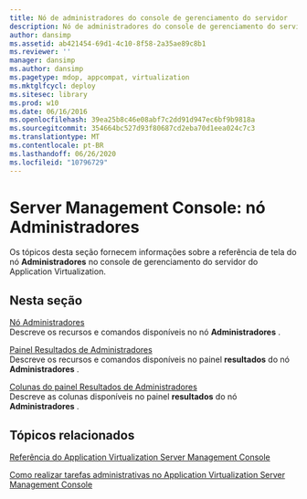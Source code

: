 ```yaml
---
title: Nó de administradores do console de gerenciamento do servidor
description: Nó de administradores do console de gerenciamento do servidor
author: dansimp
ms.assetid: ab421454-69d1-4c10-8f58-2a35ae89c8b1
ms.reviewer: ''
manager: dansimp
ms.author: dansimp
ms.pagetype: mdop, appcompat, virtualization
ms.mktglfcycl: deploy
ms.sitesec: library
ms.prod: w10
ms.date: 06/16/2016
ms.openlocfilehash: 39ea25b8c46e08abf7c2dd91d947ec6bf9b9818a
ms.sourcegitcommit: 354664bc527d93f80687cd2eba70d1eea024c7c3
ms.translationtype: MT
ms.contentlocale: pt-BR
ms.lasthandoff: 06/26/2020
ms.locfileid: "10796729"
---
```

# Server Management Console: nó Administradores


Os tópicos desta seção fornecem informações sobre a referência de tela do nó **Administradores** no console de gerenciamento do servidor do Application Virtualization.

## Nesta seção


<a href="" id="administrators-node"></a>[Nó Administradores](administrators-node.md)  
Descreve os recursos e comandos disponíveis no nó **Administradores** .

<a href="" id="administrators-results-pane"></a>[Painel Resultados de Administradores](administrators-results-pane.md)  
Descreve os recursos e comandos disponíveis no painel **resultados** do nó **Administradores** .

<a href="" id="administrators-results-pane-columns"></a>[Colunas do painel Resultados de Administradores](administrators-results-pane-columns.md)  
Descreve as colunas disponíveis no painel **resultados** do nó **Administradores** .

## Tópicos relacionados


[Referência do Application Virtualization Server Management Console](application-virtualization-server-management-console-reference.md)

[Como realizar tarefas administrativas no Application Virtualization Server Management Console](how-to-perform-administrative-tasks-in-the-application-virtualization-server-management-console.md)

 

 





